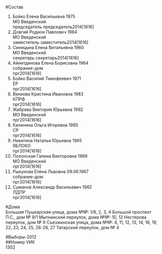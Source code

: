 #Состав  
1. Бойко Елена Васильевна 1975  
    МО Введенский  
    председатель председатель2014[1616]  
2. Довгий Родион Павлович 1984  
    МО Введенский  
    заместитель заместитель2014[1616]  
3. Синицына Елена Витальевна 1960  
    МО Введенский  
    секретарь секретарь2014[1616]  
4. Айнетдинова Елена Борисовна 1964  
    собрание-дом  
    прг2014[1616]  
5. Бойко Василий Тимофеевич 1971  
    ЕР  
    прг2014[1616]  
6. Венкова Кристина Ивановна 1983  
    КПРФ  
    прг2014[1616]  
7. Жабрева Виктория Юрьевна 1992  
    МО Введенский  
    прг2014[1616]  
8. Калинина Ольга Игоревна 1985  
    СР  
    прг2014[1616]  
9. Никитина Наталья Юрьевна 1965  
    ЯБЛОКО  
    прг2014[1616]  
10. Полонская Галина Викторовна 1966  
    МО Введенский  
    прг2014[1616]  
11. Рыкунова Елена Львовна 09.06.1967  
    собрание-дом  
    прг2014[1616]  
12. Суманов Александр Васильевич 1982  
    ЛДПР  
    прг2014[1616]  
  
#Дома  
Большая Пушкарская улица, дома №№: 1/8, 2, 3, 4 Большой проспект П.С., дом № 9/1 Мытнинский переулок, дома №№: 10, 12 Нестерова переулок, дом № 9 Съезжинская улица, дома №№: 4, 11, 12, 13, 14, 16, 19, 22, 23, 24, 25, 26-28, 27 Татарский переулок, дом № 4  
  
#Выборы-2012  
##Номер УИК  
1302  
